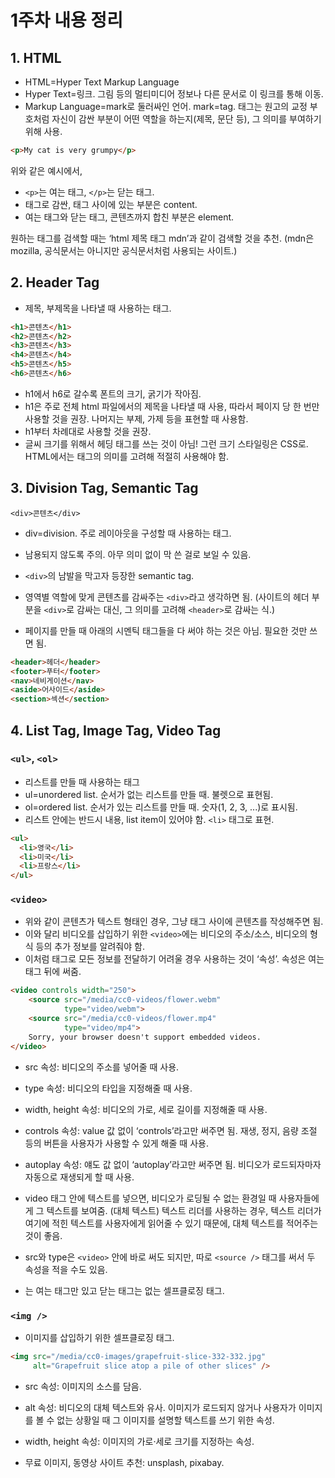 # 1주차 내용 정리

## 1. HTML

* HTML=Hyper Text Markup Language  
* Hyper Text=링크. 그림 등의 멀티미디어 정보나 다른 문서로 이 링크를 통해 이동.  
* Markup Language=mark로 둘러싸인 언어. mark=tag. 태그는 원고의 교정 부호처럼 자신이 감싼 부분이 어떤 역할을 하는지(제목, 문단 등), 그 의미를 부여하기 위해 사용.

```html
<p>My cat is very grumpy</p>
```

위와 같은 예시에서,  
* `<p>`는 여는 태그, `</p>`는 닫는 태그.  
* 태그로 감싼, 태그 사이에 있는 부분은 content.  
* 여는 태그와 닫는 태그, 콘텐츠까지 합친 부분은 element.

원하는 태그를 검색할 때는 ‘html 제목 태그 mdn’과 같이 검색할 것을 추천. (mdn은 mozilla, 공식문서는 아니지만 공식문서처럼 사용되는 사이트.)


## 2. Header Tag

* 제목, 부제목을 나타낼 때 사용하는 태그.

```html
<h1>콘텐츠</h1>
<h2>콘텐츠</h2>
<h3>콘텐츠</h3>
<h4>콘텐츠</h4>
<h5>콘텐츠</h5>
<h6>콘텐츠</h6>
```

* h1에서 h6로 갈수록 폰트의 크기, 굵기가 작아짐.
* h1은 주로 전체 html 파일에서의 제목을 나타낼 때 사용, 따라서 페이지 당 한 번만 사용할 것을 권장. 나머지는 부제, 가제 등을 표현할 때 사용함.
* h1부터 차례대로 사용할 것을 권장.
* 글씨 크기를 위해서 헤딩 태그를 쓰는 것이 아님! 그런 크기 스타일링은 CSS로. HTML에서는 태그의 의미를 고려해 적절히 사용해야 함.


## 3. Division Tag, Semantic Tag

`<div>콘텐츠</div>`
* div=division. 주로 레이아웃을 구성할 때 사용하는 태그.
* 남용되지 않도록 주의. 아무 의미 없이 막 쓴 걸로 보일 수 있음.

* `<div>`의 남발을 막고자 등장한 semantic tag.
* 영역별 역할에 맞게 콘텐츠를 감싸주는 `<div>`라고 생각하면 됨. (사이트의 헤더 부분을 `<div>`로 감싸는 대신, 그 의미를 고려해 `<header>`로 감싸는 식.)
* 페이지를 만들 때 아래의 시멘틱 태그들을 다 써야 하는 것은 아님. 필요한 것만 쓰면 됨.

```html
<header>헤더</header>
<footer>푸터</footer>
<nav>네비게이션</nav>
<aside>어사이드</aside>
<section>섹션</section>
```


## 4. List Tag, Image Tag, Video Tag

### `<ul>`, `<ol>`
* 리스트를 만들 때 사용하는 태그
* ul=unordered list. 순서가 없는 리스트를 만들 때. 불렛으로 표현됨.
* ol=ordered list. 순서가 있는 리스트를 만들 때. 숫자(1, 2, 3, ...)로 표시됨.
* 리스트 안에는 반드시 내용, list item이 있어야 함. `<li>` 태그로 표현.

```html
<ul>
  <li>영국</li>
  <li>미국</li>
  <li>프랑스</li>
</ul>
```

### `<video>`  
* 위와 같이 콘텐츠가 텍스트 형태인 경우, 그냥 태그 사이에 콘텐츠를 작성해주면 됨.  
* 이와 달리 비디오를 삽입하기 위한 `<video>`에는 비디오의 주소/소스, 비디오의 형식 등의 추가 정보를 알려줘야 함.  
* 이처럼 태그로 모든 정보를 전달하기 어려울 경우 사용하는 것이 ‘속성’. 속성은 여는 태그 뒤에 써줌.

```html
<video controls width="250">
    <source src="/media/cc0-videos/flower.webm"
            type="video/webm">
    <source src="/media/cc0-videos/flower.mp4"
            type="video/mp4">
    Sorry, your browser doesn't support embedded videos.
</video>
```

* src 속성: 비디오의 주소를 넣어줄 때 사용.
* type 속성: 비디오의 타입을 지정해줄 때 사용.
* width, height 속성: 비디오의 가로, 세로 길이를 지정해줄 때 사용.
* controls 속성: value 값 없이 ‘controls’라고만 써주면 됨. 재생, 정지, 음량 조절 등의 버튼을 사용자가 사용할 수 있게 해줄 때 사용.
* autoplay 속성: 얘도 값 없이 ‘autoplay’라고만 써주면 됨. 비디오가 로드되자마자 자동으로 재생되게 할 때 사용.
* video 태그 안에 텍스트를 넣으면, 비디오가 로딩될 수 없는 환경일 때 사용자들에게 그 텍스트를 보여줌. (대체 텍스트) 텍스트 리더를 사용하는 경우, 텍스트 리더가 여기에 적힌 텍스트를 사용자에게 읽어줄 수 있기 때문에, 대체 텍스트를 적어주는 것이 좋음.

* src와 type은 `<video>` 안에 바로 써도 되지만, 따로 `<source />` 태그를 써서 두 속성을 적을 수도 있음.
* <source />는 여는 태그만 있고 닫는 태그는 없는 셀프클로징 태그.

### `<img />`
* 이미지를 삽입하기 위한 셀프클로징 태그.

```html
<img src="/media/cc0-images/grapefruit-slice-332-332.jpg"
     alt="Grapefruit slice atop a pile of other slices" />
```

* src 속성: 이미지의 소스를 담음.
* alt 속성: 비디오의 대체 텍스트와 유사. 이미지가 로드되지 않거나 사용자가 이미지를 볼 수 없는 상황일 때 그 이미지를 설명할 텍스트를 쓰기 위한 속성.
* width, height 속성: 이미지의 가로·세로 크기를 지정하는 속성.

* 무료 이미지, 동영상 사이트 추천: unsplash, pixabay.
